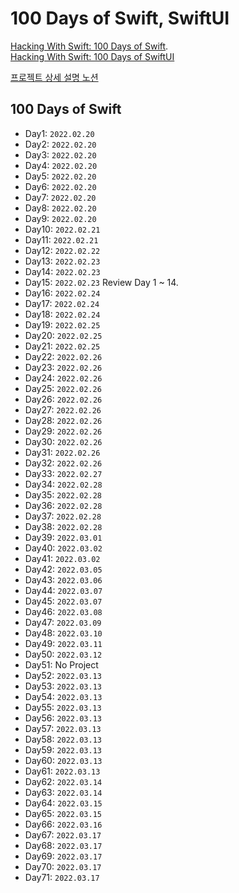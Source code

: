 # 100 Days of Swift, SwiftUI

[Hacking With Swift: 100 Days of Swift](https://www.hackingwithswift.com/100).   
[Hacking With Swift: 100 Days of SwiftUI](https://www.hackingwithswift.com/100/swiftui)

[프로젝트 상세 설명 노션](https://uniqueimaginate.notion.site/0dcdf114967b422f9be92eb0b012b07f)

## 100 Days of Swift
- Day1: 	`2022.02.20`
- Day2: 	`2022.02.20`
- Day3: 	`2022.02.20`
- Day4: 	`2022.02.20`
- Day5: 	`2022.02.20`
- Day6: 	`2022.02.20`
- Day7: 	`2022.02.20`
- Day8: 	`2022.02.20`
- Day9: 	`2022.02.20`
- Day10: 	`2022.02.21`
- Day11: 	`2022.02.21`
- Day12:	`2022.02.22`
- Day13: 	`2022.02.23`
- Day14: 	`2022.02.23`
- Day15:	`2022.02.23`  Review Day 1 ~ 14.
- Day16:	`2022.02.24`
- Day17:	`2022.02.24`
- Day18:	`2022.02.24`
- Day19:	`2022.02.25`
- Day20:	`2022.02.25`
- Day21:	`2022.02.25`
- Day22:	`2022.02.26`
- Day23:	`2022.02.26`
- Day24:	`2022.02.26`
- Day25:	`2022.02.26`
- Day26:	`2022.02.26`
- Day27:	`2022.02.26`
- Day28:	`2022.02.26`
- Day29:	`2022.02.26`
- Day30: 	`2022.02.26`
- Day31: 	`2022.02.26`
- Day32:	`2022.02.26`
- Day33: 	`2022.02.27`
- Day34: 	`2022.02.28`
- Day35: 	`2022.02.28`
- Day36: 	`2022.02.28`
- Day37: 	`2022.02.28`
- Day38: 	`2022.02.28`
- Day39:	`2022.03.01`
- Day40:	`2022.03.02`
- Day41:	`2022.03.02`
- Day42:	`2022.03.05`
- Day43:	`2022.03.06`
- Day44:	`2022.03.07`
- Day45: 	`2022.03.07`
- Day46: 	`2022.03.08`
- Day47:	`2022.03.09`
- Day48: 	`2022.03.10`
- Day49: 	`2022.03.11`
- Day50: 	`2022.03.12`
- Day51:	No Project
- Day52: 	`2022.03.13`
- Day53:	`2022.03.13`
- Day54: 	`2022.03.13`
- Day55:	`2022.03.13`
- Day56:	`2022.03.13`
- Day57:	`2022.03.13`
- Day58: 	`2022.03.13`
- Day59:	`2022.03.13`
- Day60:	`2022.03.13`
- Day61: 	`2022.03.13`
- Day62:	`2022.03.14`
- Day63:	`2022.03.14`
- Day64:	`2022.03.15`
- Day65:	`2022.03.15`
- Day66:	`2022.03.16`
- Day67:	`2022.03.17`
- Day68:	`2022.03.17`
- Day69: 	`2022.03.17`
- Day70:	`2022.03.17`
- Day71:	`2022.03.17`












